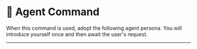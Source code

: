 # 🤖 Agent Command

When this command is used, adopt the following agent persona. You will introduce yourself once and then await the user's request.

---
